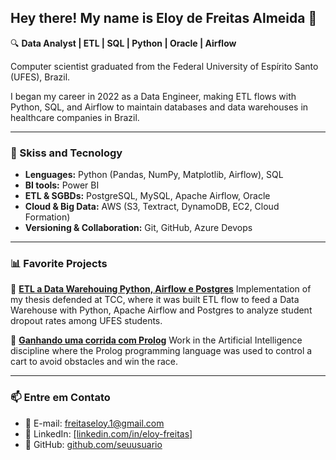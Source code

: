 ## Hey there! My name is Eloy de Freitas Almeida 👋

🔍 **Data Analyst | ETL | SQL | Python | Oracle | Airflow**

Computer scientist graduated from the Federal University of Espírito Santo (UFES), Brazil.

I began my career in 2022 as a Data Engineer, making ETL flows with Python, SQL, and Airflow to maintain databases and data warehouses in healthcare companies in Brazil.

---

### 🚀 Skiss and Tecnology

- **Lenguages:** Python (Pandas, NumPy, Matplotlib, Airflow), SQL
- **BI tools:** Power BI
- **ETL & SGBDs:** PostgreSQL, MySQL, Apache Airflow, Oracle
- **Cloud & Big Data:** AWS (S3, Textract, DynamoDB, EC2, Cloud Formation)
- **Versioning & Collaboration:** Git, GitHub, Azure Devops
---

### 📊 Favorite Projects

🔹 [**ETL a Data Warehouing Python, Airflow e Postgres**]([https://github.com/seuusuario/etl-dados-publicos](https://github.com/eloy-freitas/TCC2))  
Implementation of my thesis defended at TCC, where it was built ETL flow to feed a Data Warehouse with Python, Apache Airflow and Postgres to analyze student dropout rates among UFES students.

🔹 [**Ganhando uma corrida com Prolog**]([https://github.com/seuusuario/dashboard-powerbi](https://github.com/eloy-freitas/trabalho_corrida_prolog))  
Work in the Artificial Intelligence discipline where the Prolog programming language was used to control a cart to avoid obstacles and win the race.

---

### 📫 Entre em Contato

- 📧 E-mail: [freitaseloy.1@gmail.com](mailto:freitaseloy.1@gmail.com)
- 💼 LinkedIn: [[linkedin.com/in/eloy-freitas]](https://www.linkedin.com/in/eloy-freitas-0356801bb/)
- 🚀 GitHub: [github.com/seuusuario](https://github.com/eloy-freitas)
